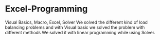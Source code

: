 # Excel-Programming
Visual Basics, Macro, Excel, Solver
We solved the different kind of load balancing problems
and with Visual basic we solved the problem with different methods
We solved it with linear programming while using Solver.
